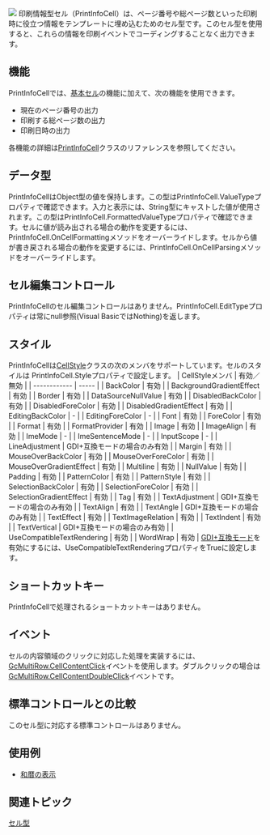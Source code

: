 ![](/DOCUMENT_SITE_LINK_PREFIX_HERE/document-site-files/images/f148c511-6e98-4b55-9904-150a375d5825/images/userguide/celltype_printinfocell_01.png)
印刷情報型セル（PrintInfoCell）は、ページ番号や総ページ数といった印刷時に役立つ情報をテンプレートに埋め込むためのセル型です。このセル型を使用すると、これらの情報を印刷イベントでコーディングすることなく出力できます。

## 機能

PrintInfoCellでは、[基本セル](gcdocsite__documentlink?toc-item-id=28dd4e2a-f861-4619-90a2-f710fa4a1ec4)の機能に加えて、次の機能を使用できます。
* 現在のページ番号の出力
* 印刷する総ページ数の出力
* 印刷日時の出力

各機能の詳細は[PrintInfoCell](gcdocsite__documentlink?toc-item-id=6a5df9c3-ed02-467b-b13c-f35fb1bf446b)クラスのリファレンスを参照してください。

## データ型

PrintInfoCellはObject型の値を保持します。この型はPrintInfoCell.ValueTypeプロパティで確認できます。入力と表示には、String型にキャストした値が使用されます。この型はPrintInfoCell.FormattedValueTypeプロパティで確認できます。セルに値が読み出される場合の動作を変更するには、PrintInfoCell.OnCellFormattingメソッドをオーバーライドします。セルから値が書き戻される場合の動作を変更するには、PrintInfoCell.OnCellParsingメソッドをオーバーライドします。

## セル編集コントロール

PrintInfoCellのセル編集コントロールはありません。PrintInfoCell.EditTypeプロパティは常にnull参照(Visual BasicではNothing)を返します。

## スタイル

PrintInfoCellは[CellStyle](gcdocsite__documentlink?toc-item-id=af4fafb4-d9ba-4c3f-b97e-e49e17930e99)クラスの次のメンバをサポートしています。セルのスタイルは PrintInfoCell.Styleプロパティで設定します。
| CellStyleメンバ | 有効／無効 |
| ------------ | ----- |
| BackColor | 有効 |
| BackgroundGradientEffect | 有効 |
| Border | 有効 |
| DataSourceNullValue | 有効 |
| DisabledBackColor | 有効 |
| DisabledForeColor | 有効 |
| DisabledGradientEffect | 有効 |
| EditingBackColor | - |
| EditingForeColor | - |
| Font | 有効 |
| ForeColor | 有効 |
| Format | 有効 |
| FormatProvider | 有効 |
| Image | 有効 |
| ImageAlign | 有効 |
| ImeMode | - |
| ImeSentenceMode | - |
| InputScope | - |
| LineAdjustment | GDI+互換モードの場合のみ有効 |
| Margin | 有効 |
| MouseOverBackColor | 有効 |
| MouseOverForeColor | 有効 |
| MouseOverGradientEffect | 有効 |
| Multiline | 有効 |
| NullValue | 有効 |
| Padding | 有効 |
| PatternColor | 有効 |
| PatternStyle | 有効 |
| SelectionBackColor | 有効 |
| SelectionForeColor | 有効 |
| SelectionGradientEffect | 有効 |
| Tag | 有効 |
| TextAdjustment | GDI+互換モードの場合のみ有効 |
| TextAlign | 有効 |
| TextAngle | GDI+互換モードの場合のみ有効 |
| TextEffect | 有効 |
| TextImageRelation | 有効 |
| TextIndent | 有効 |
| TextVertical | GDI+互換モードの場合のみ有効 |
| UseCompatibleTextRendering | 有効 |
| WordWrap | 有効 |
[GDI+互換モード](gcdocsite__documentlink?toc-item-id=9b34fee2-3101-44f6-8e71-6cd80cca6a4d)を有効にするには、UseCompatibleTextRenderingプロパティをTrueに設定します。

## ショートカットキー

PrintInfoCellで処理されるショートカットキーはありません。

## イベント

セルの内容領域のクリックに対応した処理を実装するには、[GcMultiRow.CellContentClick](gcdocsite__documentlink?toc-item-id=a59fc2ac-3093-446c-98fe-5b601036b877)イベントを使用します。ダブルクリックの場合は[GcMultiRow.CellContentDoubleClick](gcdocsite__documentlink?toc-item-id=c87ff18a-8c70-408b-9728-dca7487b3ceb)イベントです。

## 標準コントロールとの比較

このセル型に対応する標準コントロールはありません。

## 使用例

* [和暦の表示](gcdocsite__documentlink?toc-item-id=428414a0-fa0e-4e95-b70b-c6b4b4181b03)

## 関連トピック

[セル型](gcdocsite__documentlink?toc-item-id=53f8b81b-ef95-42e6-b7e8-1e7438c9cf39)
